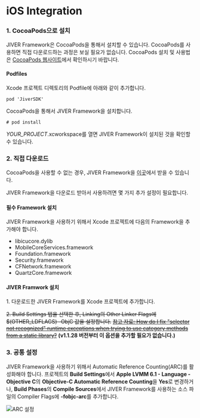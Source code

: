 iOS Integration
=======================
### 1. CocoaPods으로 설치
JIVER Framework은 CocoaPods을 통해서 설치할 수 있습니다. CocoaPods를 사용하면 직접 다운로드하는 과정은 보실 필요가 없습니다. CocoaPods 설치 및 사용법은 [CocoaPods 웹사이트](https://guides.cocoapods.org/using/using-cocoapods.html)에서 확인하시기 바랍니다.

#### Podfiles
Xcode 프로젝트 디렉토리의 Podfile에 아래와 같이 추가합니다.
```
pod 'JiverSDK'
```

CocoaPods을 통해서 JIVER Framework을 설치합니다.
```
# pod install
```

*YOUR_PROJECT*.xcworkspace를 열면 JIVER Framework이 설치된 것을 확인할 수 있습니다.

### 2. 직접 다운로드
CocoaPods을 사용할 수 없는 경우, JIVER Framework을 [이곳](https://github.com/smilefam/jiver-ios-framework)에서 받을 수 있습니다.

JIVER Framework을 다운로드 받아서 사용하려면 몇 가지 추가 설정이 필요합니다.

#### 필수 Framework 설치
JIVER Framework을 사용하기 위해서 Xcode 프로젝트에 다음의 Framework을 추가해야 합니다.

* libicucore.dylib
* MobileCoreServices.framework
* Foundation.framework
* Security.framework
* CFNetwork.framework
* QuartzCore.framework

#### JIVER Framwork 설치
1\. 다운로드한 JIVER Framework를 Xcode 프로젝트에 추가합니다.

~~2\. Build Settings 탭을 선택한 후, Linking의 Other Linker Flags에 $(OTHER_LDFLAGS) -ObjC 값을 설정합니다.~~
~~[참고 자료: How do I fix "selector not recognized" runtime exceptions when trying to use category methods from a static library?](https://developer.apple.com/library/mac/qa/qa1490/_index.html)~~
**(v1.1.28 버전부터 이 옵션을 추가할 필요가 없습니다.)**

### 3. 공통 설정
JIVER Framework을 사용하기 위해서 Automatic Reference Counting(ARC)를 활성화해야 합니다. 프로젝트의 **Build Settings**에서 **Apple LVMM 6.1 - Language - Objective C**의 **Objective-C Automatic Reference Counting**을 **Yes**로 변경하거나, **Build Phases**의 **Compile Sources**에서 JIVER Framework를 사용하는 소스 파일의 Compiler Flags에 **-fobjc-arc**를 추가합니다.

![ARC 설정](https://raw.githubusercontent.com/smilefam/jiver-igaw-ios-doc/master/file/jiver-sdk-006.png)
